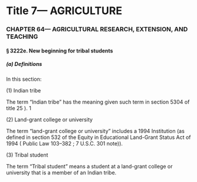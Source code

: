 
# Title 7— AGRICULTURE
### CHAPTER 64— AGRICULTURAL RESEARCH, EXTENSION, AND TEACHING
#### § 3222e. New beginning for tribal students
##### (a) Definitions

In this section:

(1) Indian tribe

The term “Indian tribe” has the meaning given such term in section 5304 of title 25 ). 1

(2) Land-grant college or university

The term “land-grant college or university” includes a 1994 Institution (as defined in section 532 of the Equity in Educational Land-Grant Status Act of 1994 ( Public Law 103–382 ; 7 U.S.C. 301 note)).

(3) Tribal student

The term “Tribal student” means a student at a land-grant college or university that is a member of an Indian tribe.
